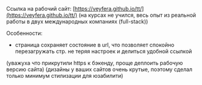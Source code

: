 
Ссылка на рабочий сайт: [https://veyfera.github.io/tt/](https://veyfera.github.io/tt/)
(на курсах не учился, весь опыт из реальной работы в двух международных компаниях (full-stack))

Особенности:
+ страница сохраняет состояние в url, что позволяет спокойно перезагружать стр. не теряя настроек и делиться удобной ссылкой

(уважуха что прикрутили https к бэкенду, проще деплоить рабочую версию сайта)
(дизайны у ваших сайтов очень крутые, поэтому сделал только минимум стилизации для юзабилити)

